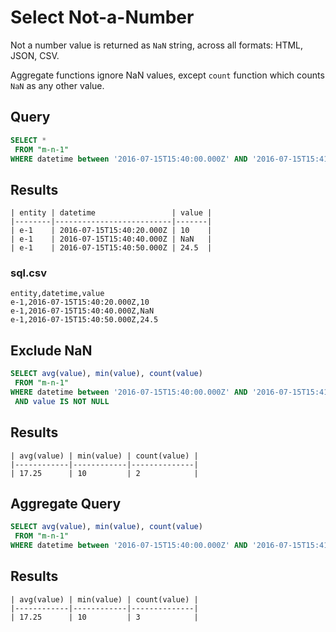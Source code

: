 # Select Not-a-Number

Not a number value is returned as `NaN` string, across all formats: HTML, JSON, CSV.

Aggregate functions ignore NaN values, except `count` function which counts `NaN` as any other value.  

## Query

```sql
SELECT *
 FROM "m-n-1"
WHERE datetime between '2016-07-15T15:40:00.000Z' AND '2016-07-15T15:41:00.000Z'
```

## Results

```ls
| entity | datetime                 | value | 
|--------|--------------------------|-------| 
| e-1    | 2016-07-15T15:40:20.000Z | 10    | 
| e-1    | 2016-07-15T15:40:40.000Z | NaN   | 
| e-1    | 2016-07-15T15:40:50.000Z | 24.5  | 
```

### sql.csv

```
entity,datetime,value
e-1,2016-07-15T15:40:20.000Z,10
e-1,2016-07-15T15:40:40.000Z,NaN
e-1,2016-07-15T15:40:50.000Z,24.5
```


## Exclude NaN

```sql
SELECT avg(value), min(value), count(value)
 FROM "m-n-1"
WHERE datetime between '2016-07-15T15:40:00.000Z' AND '2016-07-15T15:41:00.000Z'
 AND value IS NOT NULL
```

## Results

```ls
| avg(value) | min(value) | count(value) | 
|------------|------------|--------------| 
| 17.25      | 10         | 2            | 
```

## Aggregate Query

```sql
SELECT avg(value), min(value), count(value)
 FROM "m-n-1"
WHERE datetime between '2016-07-15T15:40:00.000Z' AND '2016-07-15T15:41:00.000Z'
```

## Results

```ls
| avg(value) | min(value) | count(value) | 
|------------|------------|--------------| 
| 17.25      | 10         | 3            | 
```


